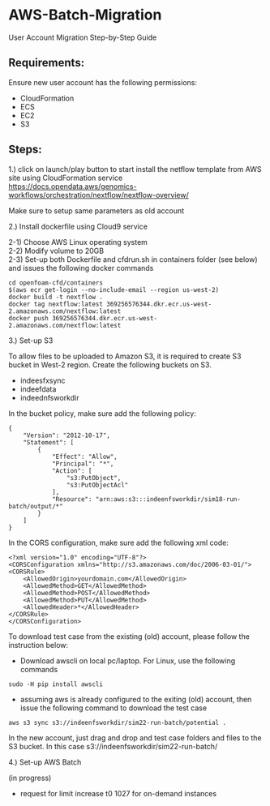 # AWS-Batch-Migration
User Account Migration Step-by-Step Guide

## Requirements:
Ensure new user account has the following permissions:
- CloudFormation
- ECS
- EC2
- S3 

## Steps:
1.) click on launch/play button to start install the netflow template from AWS site using CloudFormation service<br/>
https://docs.opendata.aws/genomics-workflows/orchestration/nextflow/nextflow-overview/

Make sure to setup same parameters as old account

2.) Install dockerfile using Cloud9 service

2-1) Choose AWS Linux operating system <br/>
2-2) Modify volume to 20GB <br/>
2-3) Set-up both Dockerfile and cfdrun.sh in containers folder (see below) and issues the following docker commands
```
cd openfoam-cfd/containers
$(aws ecr get-login --no-include-email --region us-west-2)
docker build -t nextflow .
docker tag nextflow:latest 369256576344.dkr.ecr.us-west-2.amazonaws.com/nextflow:latest
docker push 369256576344.dkr.ecr.us-west-2.amazonaws.com/nextflow:latest
```
3.) Set-up S3

To allow files to be uploaded to Amazon S3, it is required to create S3 bucket in West-2 region. Create the following buckets on S3. <br/>
- indeesfxsync 
- indeefdata 
- indeednfsworkdir 
 
In the bucket policy, make sure add the following policy:
```
{
    "Version": "2012-10-17",
    "Statement": [
        {
            "Effect": "Allow",
            "Principal": "*",
            "Action": [
                "s3:PutObject",
                "s3:PutObjectAcl"
            ],
            "Resource": "arn:aws:s3:::indeenfsworkdir/sim18-run-batch/output/*"
        }
    ]
}
```

In the CORS configuration, make sure add the following xml code:
```
<?xml version="1.0" encoding="UTF-8"?>
<CORSConfiguration xmlns="http://s3.amazonaws.com/doc/2006-03-01/">
<CORSRule>
    <AllowedOrigin>yourdomain.com</AllowedOrigin>
    <AllowedMethod>GET</AllowedMethod>
    <AllowedMethod>POST</AllowedMethod>
    <AllowedMethod>PUT</AllowedMethod>
    <AllowedHeader>*</AllowedHeader>
</CORSRule>
</CORSConfiguration>
```

To download test case from the existing (old) account, please follow the instruction below: <br/>
- Download awscli on local pc/laptop. For Linux, use the following commands <br/>
```
sudo -H pip install awscli
```
- assuming aws is already configured to the exiting (old) account, then issue the following command to download the test case <br/>
```
aws s3 sync s3://indeenfsworkdir/sim22-run-batch/potential .
```

In the new account, just drag and drop and test case folders and files to the S3 bucket. In this case s3://indeenfsworkdir/sim22-run-batch/

4.) Set-up AWS Batch

(in progress)

- request for limit increase t0 1027 for on-demand instances 

